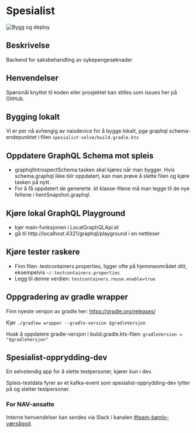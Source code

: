 # Spesialist
![Bygg og deploy](https://github.com/navikt/helse-spesialist/workflows/Bygg%20og%20deploy/badge.svg)

## Beskrivelse
Backend for saksbehandling av sykepengesøknader

## Henvendelser
Spørsmål knyttet til koden eller prosjektet kan stilles som issues her på GitHub.

## Bygging lokalt
Vi er per nå avhengig av naisdevice for å bygge lokalt, pga graphql schema-endepunktet i filen `spesialist-selve/build.gradle.kts`

## Oppdatere GraphQL Schema mot spleis
- graphqlIntrospectSchema tasken skal kjøres når man bygger. Hvis schema.graphql ikke blir oppdatert, kan man prøve å slette filen og kjøre tasken på nytt.
- For å få oppdatert de genererte .kt klasse-filene må man legge til de nye feltene i hentSnapshot.graphql. 

## Kjøre lokal GraphQL Playground
- kjør main-funksjonen i LocalGraphQLApi.kt
- gå til http://localhost:4321/graphql/playground i en nettleser

## Kjøre tester raskere
- Finn filen .testcontainers.properties, ligger ofte på hjemmeområdet ditt, eksempelvis `~/.testcontainers.properties`
- Legg til denne verdien: `testcontainers.reuse.enable=true`

## Oppgradering av gradle wrapper
Finn nyeste versjon av gradle her: https://gradle.org/releases/

Kjør `./gradlew wrapper --gradle-version $gradleVersjon`

Husk å oppdatere gradle-versjon i build.gradle.kts-filen: `gradleVersion = "$gradleVersjon"`

## Spesialist-opprydding-dev
En selvstendig app for å slette testpersoner, kjører kun i dev.

Spleis-testdata fyrer av et kafka-event som spesialist-opprydding-dev lytter på og sletter testpersoner.

### For NAV-ansatte
Interne henvendelser kan sendes via Slack i kanalen [#team-bømlo-værsågod](https://nav-it.slack.com/archives/C019637N90X).
